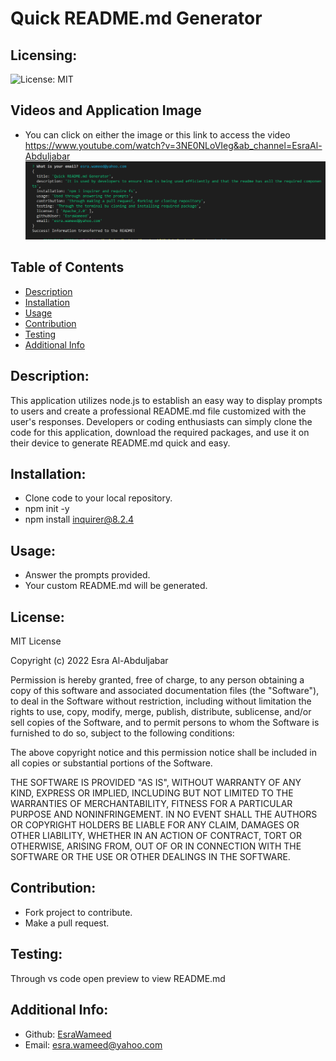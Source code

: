 # Quick README.md Generator

  ## Licensing:
  ![License: MIT](https://img.shields.io/badge/License-MIT-yellow.svg)
  ## Videos and Application Image
  - You can click on either the image or this link to access the video https://www.youtube.com/watch?v=3NE0NLoVIeg&ab_channel=EsraAl-Abduljabar
 [![IMAGE ALT TEXT](terminal-app.png)](https://www.youtube.com/watch?v=3NE0NLoVIeg&ab_channel=EsraAl-Abduljabar "readme")

  ## Table of Contents 
  - [Description](#description)
  - [Installation](#installation)
  - [Usage](#usage)
  - [Contribution](#contribution)
  - [Testing](#testing)
  - [Additional Info](#additional-info)

  ## Description:
  This application utilizes node.js to establish an easy way to display prompts to users and create a professional README.md file customized with the user's responses. 
  Developers or coding enthusiasts can simply clone the code for this application, download the required packages, and use it on their device to generate README.md quick and easy.

  ## Installation:
  - Clone code to your local repository.
  - npm init -y
  - npm install inquirer@8.2.4

  ## Usage:
  - Answer the prompts provided.
  - Your custom README.md will be generated.

  ## License:
  MIT License

Copyright (c) 2022 Esra Al-Abduljabar

Permission is hereby granted, free of charge, to any person obtaining a copy
of this software and associated documentation files (the "Software"), to deal
in the Software without restriction, including without limitation the rights
to use, copy, modify, merge, publish, distribute, sublicense, and/or sell
copies of the Software, and to permit persons to whom the Software is
furnished to do so, subject to the following conditions:

The above copyright notice and this permission notice shall be included in all
copies or substantial portions of the Software.

THE SOFTWARE IS PROVIDED "AS IS", WITHOUT WARRANTY OF ANY KIND, EXPRESS OR
IMPLIED, INCLUDING BUT NOT LIMITED TO THE WARRANTIES OF MERCHANTABILITY,
FITNESS FOR A PARTICULAR PURPOSE AND NONINFRINGEMENT. IN NO EVENT SHALL THE
AUTHORS OR COPYRIGHT HOLDERS BE LIABLE FOR ANY CLAIM, DAMAGES OR OTHER
LIABILITY, WHETHER IN AN ACTION OF CONTRACT, TORT OR OTHERWISE, ARISING FROM,
OUT OF OR IN CONNECTION WITH THE SOFTWARE OR THE USE OR OTHER DEALINGS IN THE
SOFTWARE.

  ## Contribution:
  - Fork project to contribute.
  - Make a pull request.

  ## Testing:
  Through vs code open preview to view README.md

  ## Additional Info:
  - Github: [EsraWameed](https://github.com/esra)
  - Email: esra.wameed@yahoo.com
